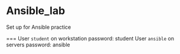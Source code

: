# Ansible_lab
 Set up for Ansible practice


===
User `student` on workstation password: student
User `ansible` on servers password: ansible